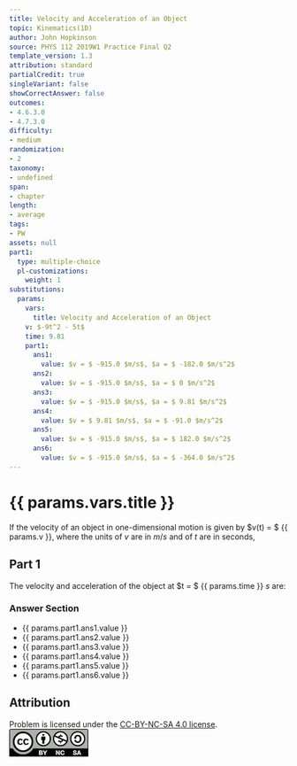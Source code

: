 ```yaml
---
title: Velocity and Acceleration of an Object
topic: Kinematics(1D)
author: John Hopkinson
source: PHYS 112 2019W1 Practice Final Q2
template_version: 1.3
attribution: standard
partialCredit: true
singleVariant: false
showCorrectAnswer: false
outcomes:
- 4.6.3.0
- 4.7.3.0
difficulty:
- medium
randomization:
- 2
taxonomy:
- undefined
span:
- chapter
length:
- average
tags:
- PW
assets: null
part1:
  type: multiple-choice
  pl-customizations:
    weight: 1
substitutions:
  params:
    vars:
      title: Velocity and Acceleration of an Object
    v: $-9t^2 - 5t$
    time: 9.81
    part1:
      ans1:
        value: $v = $ -915.0 $m/s$, $a = $ -182.0 $m/s^2$
      ans2:
        value: $v = $ -915.0 $m/s$, $a = $ 0 $m/s^2$
      ans3:
        value: $v = $ -915.0 $m/s$, $a = $ 9.81 $m/s^2$
      ans4:
        value: $v = $ 9.81 $m/s$, $a = $ -91.0 $m/s^2$
      ans5:
        value: $v = $ -915.0 $m/s$, $a = $ 182.0 $m/s^2$
      ans6:
        value: $v = $ -915.0 $m/s$, $a = $ -364.0 $m/s^2$
---
```

# {{ params.vars.title }}
If the velocity of an object in one-dimensional motion is given by $v(t) = $ {{ params.v }}, where the units of $v$ are in $m/s$ and of $t$ are in seconds,

## Part 1

The velocity and acceleration of the object at $t = $ {{ params.time }} $s$ are:

### Answer Section

- {{ params.part1.ans1.value }}
- {{ params.part1.ans2.value }}
- {{ params.part1.ans3.value }}
- {{ params.part1.ans4.value }}
- {{ params.part1.ans5.value }}
- {{ params.part1.ans6.value }}

## Attribution

Problem is licensed under the [CC-BY-NC-SA 4.0 license](https://creativecommons.org/licenses/by-nc-sa/4.0/).<br> ![The Creative Commons 4.0 license requiring attribution-BY, non-commercial-NC, and share-alike-SA license.](https://raw.githubusercontent.com/firasm/bits/master/by-nc-sa.png)